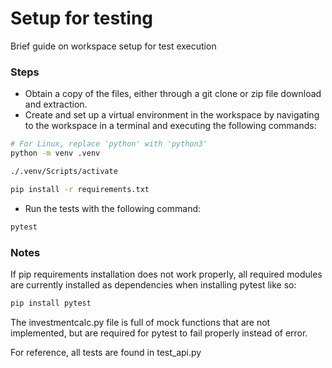 # Setup for testing

Brief guide on workspace setup for test execution

### Steps

- Obtain a copy of the files, either through a git clone or zip file download and extraction.
- Create and set up a virtual environment in the workspace by navigating to the workspace in a terminal and executing the following commands:

```bash
# For Linux, replace 'python' with 'python3'
python -m venv .venv

./.venv/Scripts/activate

pip install -r requirements.txt
```

- Run the tests with the following command:

```bash
pytest
```

### Notes

If pip requirements installation does not work properly, all required modules are currently installed as dependencies when installing pytest like so:

```bash
pip install pytest
```

The investmentcalc.py file is full of mock functions that are not implemented, but are required for pytest to fail properly instead of error.

For reference, all tests are found in test_api.py
